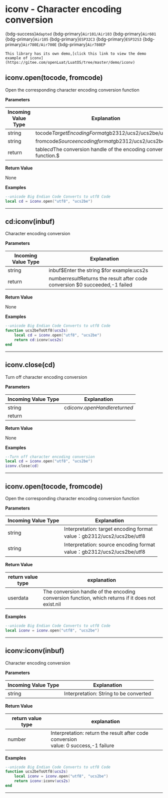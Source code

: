 # iconv - Character encoding conversion

{bdg-success}`Adapted` {bdg-primary}`Air101/Air103` {bdg-primary}`Air601` {bdg-primary}`Air105` {bdg-primary}`ESP32C3` {bdg-primary}`ESP32S3` {bdg-primary}`Air780E/Air700E` {bdg-primary}`Air780EP`

```{tip}
This library has its own demo,[click this link to view the demo example of iconv](https://gitee.com/openLuat/LuatOS/tree/master/demo/iconv)
```

## iconv.open(tocode, fromcode) 



Open the corresponding character encoding conversion function

**Parameters**

|Incoming Value Type | Explanation|
|-|-|
|string|tocode$Target Encoding Format$gb2312/ucs2/ucs2be/utf8|
|string|fromcode$Source encoding format$gb2312/ucs2/ucs2be/utf8|
|return|table$cd$The conversion handle of the encoding conversion function.$ |

**Return Value**

None

**Examples**

```lua
--unicode Big Endian Code Converts to utf8 Code
local cd = iconv.open("utf8", "ucs2be")

```

---

## cd:iconv(inbuf) 



Character encoding conversion

**Parameters**

|Incoming Value Type | Explanation|
|-|-|
|string|inbuf$Enter the string $for example:ucs2s |
|return|number$result$Returns the result after code conversion $0 succeeded,-1 failed|

**Return Value**

None

**Examples**

```lua
--unicode Big Endian Code Converts to utf8 Code
function ucs2beToUtf8(ucs2s)
    local cd = iconv.open("utf8", "ucs2be")
    return cd:iconv(ucs2s)
end

```

---

## iconv.close(cd) 



Turn off character encoding conversion

**Parameters**

|Incoming Value Type | Explanation|
|-|-|
|string|cd$iconv.open Handle returned$ |
|return| |

**Return Value**

None

**Examples**

```lua
--Turn off character encoding conversion
local cd = iconv.open("utf8", "ucs2be")
iconv.close(cd)

```

---

## iconv.open(tocode, fromcode)



Open the corresponding character encoding conversion function

**Parameters**

|Incoming Value Type | Explanation|
|-|-|
|string|Interpretation: target encoding format <br> value：gb2312/ucs2/ucs2be/utf8|
|string|Interpretation: source encoding format <br> value：gb2312/ucs2/ucs2be/utf8|

**Return Value**

|return value type | explanation|
|-|-|
|userdata|The conversion handle of the encoding conversion function, which returns if it does not exist.nil|

**Examples**

```lua
--unicode Big Endian Code Converts to utf8 Code
local iconv = iconv.open("utf8", "ucs2be")

```

---

## iconv:iconv(inbuf)



Character encoding conversion

**Parameters**

|Incoming Value Type | Explanation|
|-|-|
|string|Interpretation: String to be converted|

**Return Value**

|return value type | explanation|
|-|-|
|number|Interpretation: return the result after code conversion <br> value: 0 success,-1 failure|

**Examples**

```lua
--unicode Big Endian Code Converts to utf8 Code
function ucs2beToUtf8(ucs2s)
    local iconv = iconv.open("utf8", "ucs2be")
    return iconv:iconv(ucs2s)
end

```

---

